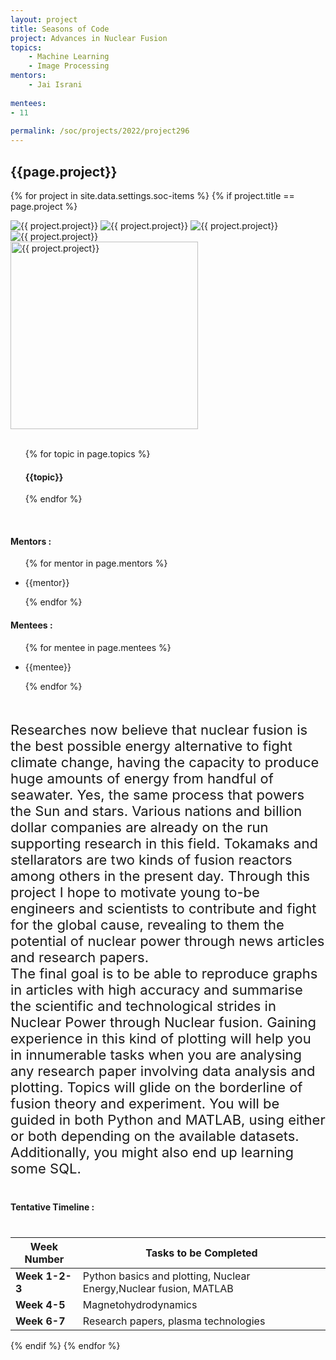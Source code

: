 ```yaml
---
layout: project
title: Seasons of Code
project: Advances in Nuclear Fusion
topics:
    - Machine Learning
    - Image Processing
mentors:
    - Jai Israni
    
mentees:
- 11
    
permalink: /soc/projects/2022/project296
---
```


<h2 class="display1 m-3 p-3 text-center project-title">{{page.project}}</h2>

{% for project in site.data.settings.soc-items %}
{% if project.title == page.project %}
<div class ="img-soc d-block"> 
    <img src="{{ site.baseurl }}/{{ project.image }}" alt="{{ project.project}}" class="image-1">
    <img src="{{ site.baseurl }}/{{ project.image }}" alt="{{ project.project}}" class="image-2">
    <img src="{{ site.baseurl }}/{{ project.image }}" alt="{{ project.project}}" class="image-3">
    <img src="{{ site.baseurl }}/{{ project.image }}" alt="{{ project.project}}" class="image-4">
</div>
<div class = "mobile-img-soc">
  <img src="{{ site.baseurl }}/{{ project.image }}"  width = "300" height="300" alt="{{ project.project}}" class="border rounded">
  </div>
<div>
    <br>
    <ul>
        {% for topic in page.topics %}
        <li style = "display: inline"><h4 class="text-primary text-center">{{topic}}</h4></li>
        {% endfor %}
    </ul>
    <br>
    <h4 class="display3  ">Mentors :</h4> 
    <ul>
        {% for mentor in page.mentors %}
        <li><p class="lead">{{mentor}}</p></li>
        {% endfor %}
    </ul>
    <h4 class="display3  ">Mentees :</h4> 
    <ul>
        {% for mentee in page.mentees %}
        <li><p class="lead">{{mentee}}</p></li>
        {% endfor %}
    </ul>
</div>
<div>
    <p class="display3 project-desc" style = "font-size:22px;" >
        <br>
        Researches now believe that nuclear fusion is the best possible energy alternative to fight climate change, having the capacity to produce huge amounts of energy from handful of seawater. Yes, the same process that powers the Sun and stars. Various nations and billion dollar companies are already on the run supporting research in this field. Tokamaks and stellarators are two kinds of fusion reactors among others in the present day. Through this project I hope to motivate young to-be engineers and scientists to contribute and fight for the global cause, revealing to them the potential of nuclear power through news articles and research papers. 
        <br>
The final goal is to be able to reproduce graphs in articles with high accuracy and summarise the scientific and technological strides in Nuclear Power through Nuclear fusion. Gaining experience in this kind of plotting will help you in innumerable tasks when you are analysing any research paper involving data analysis and plotting. Topics will glide on the borderline of fusion theory and experiment. You will be guided in both Python and MATLAB, using either or both depending on the available datasets. Additionally, you might also end up learning some SQL.
</p>
</div>
<div class ="d-flex">
<div>
    <h4 class="display3" style="margin:40px 0px 40px 0px;">Tentative Timeline :</h4>
    <table class = "table table-striped w-100">
  <thead>
    <tr>
      <th>Week Number</th>
      <th>Tasks to be Completed</th>
    </tr>
  </thead>
  <tbody>
    <tr>
      <td><strong>Week 1-2-3</strong></td>
      <td>Python basics and plotting, Nuclear Energy,Nuclear fusion, MATLAB</td>
    </tr>
    <tr>
      <td><strong>Week 4-5 </strong></td>
      <td>Magnetohydrodynamics

 </td>
    </tr>
    <tr>
      <td><strong>Week 6-7  </strong></td>
      <td>Research papers, plasma technologies</td>
    </tr>
    </tbody>
    </table>
</div>
</div>
{% endif %}
{% endfor %}
